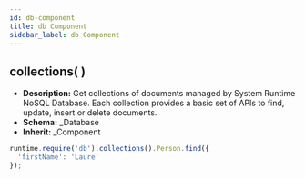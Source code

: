 ```yaml
---
id: db-component
title: db Component
sidebar_label: db Component
---
```


## collections( )

- **Description:** Get collections of documents managed by System Runtime NoSQL Database. Each collection provides a basic set of APIs to find, update, insert or delete documents.
- **Schema:** _Database
- **Inherit:** _Component

```js
runtime.require('db').collections().Person.find({
  'firstName': 'Laure'
});
```
